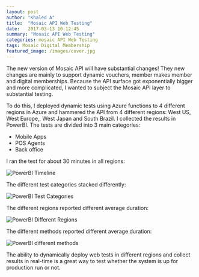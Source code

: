 ```yaml
---
layout: post
author: "Khaled A"
title:  "Mosaic API Web Testing"
date:   2017-03-13 10:12:45
summary: "Mosaic API Web Testing"
categories: mosaic API Web Testing
tags: Mosaic Digital Membership
featured_image: /images/cover.jpg
---
```


The new version of Mosaic API will have substantial changes! They new changes are mainly to support dynamic vouchers, member makes member and digital memberships. Because the API surface got exponentially bigger and more complicated, I wanted to subject the Mosaic API layer to substantial testing. 

To do this, I deployed dynamic tests using Azure functions to 4 different regions in Azure and hammered the API from 4 different regions: West US, West Europe,, West Japan and South Brazil. I collected the results in PowerBI. The tests are divided into 3 main categories:

- Mobile Apps
- POS Agents
- Back office

I ran the test for about 30 minutes in all regions:

![PowerBI Timeline](http://i.imgur.com/ZZqJbQd.png)

The different test categories stacked differently:

![PowerBI Test Categories](http://i.imgur.com/Oc2HUJS.png)

The different regions reported different average duration:

![PowerBI Different Regions](http://i.imgur.com/Yua1tWy.png)

The different methods reported different average duration:

![PowerBI different methods](http://i.imgur.com/b1MZSqC.png)

The ability to dynamically deploy web tests in different regions and collect results in real-time is a great way to test whether the system is up for production run or not. 
